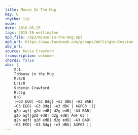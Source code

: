 ```yaml
---
title: Mouse In The Mug
key: G
rhythm: jig
mode: 
date: 2016-05-25
tags: 2015-16 wellington
mp3_file: /mp3/mouse-in-the-mug.mp3
mp3_url: https://www.facebook.com/groups/WellingtonSession
abc_url: 
source: Kevin Crawford
transcription: unknown
chords: false
abc: |
    X:1
    T:Mouse in the Mug
    M:6/8
    L:1/8
    S:Kevin Crawford
    R:Jig
    K:G
    |~G3 EGD| ~G3 Bdg| ~e3 dBG| ~A3 BAB| 
    ~G3 EGD| ~G3 Bdg| ~e3 dBG | AGFG3 :||
    g2b agf| g2d edB| d2g edB| ~A3 BAB| 
    g2b agf|g2d edB| d2g edB| AGF G3 |
    g2b agf| g2d edB| d2g edB| ~A3 BAB| 
    ~G3 EGD| ~G3 Bdg| ~e3 dBG| AGFG3 ||
---
```


